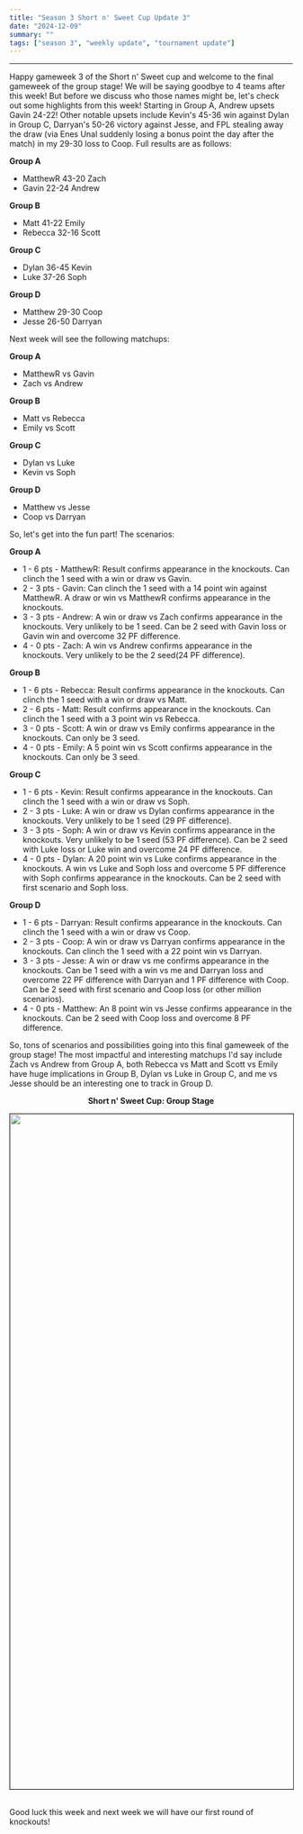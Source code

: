 ```yaml
---
title: "Season 3 Short n' Sweet Cup Update 3"
date: "2024-12-09"
summary: ""
tags: ["season 3", "weekly update", "tournament update"]
---
```


<style>
img {
  display: block;
  margin-left: auto;
  margin-right: auto;
  border: 1px solid;
}
.center-bold {
    text-align: center;
    font-weight: bold;
}
</style>

---

Happy gameweek 3 of the Short n' Sweet cup and welcome to the final gameweek of the group stage! We will be saying goodbye to 4 teams after this week! But before we discuss who those names might be, let's check out some highlights from this week! Starting in Group A, Andrew upsets Gavin 24-22! Other notable upsets include Kevin's 45-36 win against Dylan in Group C, Darryan's 50-26 victory against Jesse, and FPL stealing away the draw (via Enes Unal suddenly losing a bonus point the day after the match) in my 29-30 loss to Coop. Full results are as follows:

**Group A**

- MatthewR 43-20 Zach
- Gavin 22-24 Andrew

**Group B**

- Matt 41-22 Emily
- Rebecca 32-16 Scott

**Group C**

- Dylan 36-45 Kevin
- Luke 37-26 Soph

**Group D**

- Matthew 29-30 Coop
- Jesse 26-50 Darryan

Next week will see the following matchups:

**Group A**

- MatthewR vs Gavin
- Zach vs Andrew

**Group B**

- Matt vs Rebecca
- Emily vs Scott

**Group C**

- Dylan vs Luke
- Kevin vs Soph

**Group D**

- Matthew vs Jesse
- Coop vs Darryan

So, let's get into the fun part! The scenarios:

**Group A**

- 1 - 6 pts - MatthewR: Result confirms appearance in the knockouts. Can clinch the 1 seed with a win or draw vs Gavin.
- 2 - 3 pts - Gavin: Can clinch the 1 seed with a 14 point win against MatthewR. A draw or win vs MatthewR confirms appearance in the knockouts.
- 3 - 3 pts - Andrew: A win or draw vs Zach confirms appearance in the knockouts. Very unlikely to be 1 seed. Can be 2 seed with Gavin loss or Gavin win and overcome 32 PF difference.
- 4 - 0 pts - Zach: A win vs Andrew confirms appearance in the knockouts. Very unlikely to be the 2 seed(24 PF difference).

**Group B**

- 1 - 6 pts - Rebecca: Result confirms appearance in the knockouts. Can clinch the 1 seed with a win or draw vs Matt.
- 2 - 6 pts - Matt: Result confirms appearance in the knockouts. Can clinch the 1 seed with a 3 point win vs Rebecca.
- 3 - 0 pts - Scott: A win or draw vs Emily confirms appearance in the knockouts. Can only be 3 seed.
- 4 - 0 pts - Emily: A 5 point win vs Scott confirms appearance in the knockouts. Can only be 3 seed.

**Group C**

- 1 - 6 pts - Kevin: Result confirms appearance in the knockouts. Can clinch the 1 seed with a win or draw vs Soph.
- 2 - 3 pts - Luke: A win or draw vs Dylan confirms appearance in the knockouts. Very unlikely to be 1 seed (29 PF difference).
- 3 - 3 pts - Soph: A win or draw vs Kevin confirms appearance in the knockouts. Very unlikely to be 1 seed (53 PF difference). Can be 2 seed with Luke loss or Luke win and overcome 24 PF difference.
- 4 - 0 pts - Dylan: A 20 point win vs Luke confirms appearance in the knockouts. A win vs Luke and Soph loss and overcome 5 PF difference with Soph confirms appearance in the knockouts. Can be 2 seed with first scenario and Soph loss.

**Group D**

- 1 - 6 pts - Darryan: Result confirms appearance in the knockouts. Can clinch the 1 seed with a win or draw vs Coop.
- 2 - 3 pts - Coop: A win or draw vs Darryan confirms appearance in the knockouts. Can clinch the 1 seed with a 22 point win vs Darryan.
- 3 - 3 pts - Jesse: A win or draw vs me confirms appearance in the knockouts. Can be 1 seed with a win vs me and Darryan loss and overcome 22 PF difference with Darryan and 1 PF difference with Coop. Can be 2 seed with first scenario and Coop loss (or other million scenarios).
- 4 - 0 pts - Matthew: An 8 point win vs Jesse confirms appearance in the knockouts. Can be 2 seed with Coop loss and overcome 8 PF difference.

So, tons of scenarios and possibilities going into this final gameweek of the group stage! The most impactful and interesting matchups I'd say include Zach vs Andrew from Group A, both Rebecca vs Matt and Scott vs Emily have huge implications in Group B, Dylan vs Luke in Group C, and me vs Jesse should be an interesting one to track in Group D.

<p class="center-bold">Short n' Sweet Cup: Group Stage</p>
<img src="/images/season-3/season-3-wu/16/group-stage.png" width="1200vh" height="auto">
<br />

Good luck this week and next week we will have our first round of knockouts!

